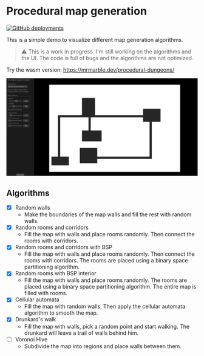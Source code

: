 # Procedural map generation
[![GitHub deployments](https://img.shields.io/github/deployments/mrmarble/procedural-dungeons/github-pages?label=deployment&logo=Github)](https://mrmarble.dev/procedural-dungeons/)

This is a simple demo to visualize different map generation algorithms.

> :warning: This is a work in progress. I'm still working on the algorithms and the UI. The code is full of bugs and the algorithms are not optimized.

Try the wasm version: https://mrmarble.dev/procedural-dungeons/

![](/assets/example.png)

## Algorithms

- [x] Random walls
    - Make the boundaries of the map walls and fill the rest with random walls.
- [x] Random rooms and corridors
    - Fill the map with walls and place rooms randomly. Then connect the rooms with corridors.
- [x] Random rooms and corridors with BSP
    - Fill the map with walls and place rooms randomly. Then connect the rooms with corridors. The rooms are placed using a binary space partitioning algorithm.
- [x] Random rooms with BSP interior
    - Fill the map with walls and place rooms randomly. The rooms are placed using a binary space partitioning algorithm. The entire map is filled with rooms.
- [x] Cellular automata
    - Fill the map with random walls. Then apply the cellular automata algorithm to smooth the map.
- [x] Drunkard's walk
    - Fill the map with walls, pick a random point and start walking. The drunkard will leave a trail of walls behind him.
- [ ] Voronoi Hive
    - Subdivide the map into regions and place walls between them.
